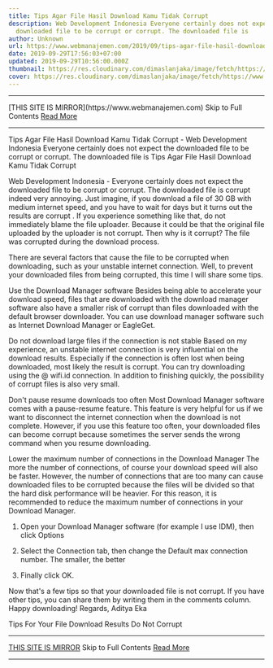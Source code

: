 ```yaml
---
title: Tips Agar File Hasil Download Kamu Tidak Corrupt
description: Web Development Indonesia Everyone certainly does not expect the
  downloaded file to be corrupt or corrupt. The downloaded file is
author: Unknown
url: https://www.webmanajemen.com/2019/09/tips-agar-file-hasil-download-kamu.html
date: 2019-09-29T17:56:03+07:00
updated: 2019-09-29T10:56:00.000Z
thumbnail: https://res.cloudinary.com/dimaslanjaka/image/fetch/https://www.bagas31.com/wp-content/uploads/2016/04/Corrupt.png
cover: https://res.cloudinary.com/dimaslanjaka/image/fetch/https://www.bagas31.com/wp-content/uploads/2016/04/Corrupt.png
---
```


<hr/> [THIS SITE IS MIRROR](https://www.webmanajemen.com) Skip to Full Contents <a href="https://www.webmanajemen.com/2019/09/tips-agar-file-hasil-download-kamu.html" rel="follow" class="button" id="read-more">Read More</a> <hr/> Tips Agar File Hasil Download Kamu Tidak Corrupt - Web Development Indonesia Everyone certainly does not expect the downloaded file to be corrupt or corrupt. The downloaded file is Tips Agar File Hasil Download Kamu Tidak Corrupt



  Web Development Indonesia - Everyone certainly does not expect the downloaded file to be corrupt or corrupt.  The downloaded file is corrupt indeed very annoying.  Just imagine, if you download a file of 30 GB with medium internet speed, and you have to wait for days but it turns out the results are corrupt .  If you experience something like that, do not immediately blame the file uploader.  Because it could be that the original file uploaded by the uploader is not corrupt.  Then why is it corrupt?  The file was corrupted during the download process. 

  There are several factors that cause the file to be corrupted when downloading, such as your unstable internet connection.  Well, to prevent your downloaded files from being corrupted, this time I will share some tips. 

  Use the Download Manager software 
  Besides being able to accelerate your download speed, files that are downloaded with the download manager software also have a smaller risk of corrupt than files downloaded with the default browser downloader.  You can use download manager software such as Internet Download Manager or EagleGet. 



  Do not download large files if the connection is not stable 
  Based on my experience, an unstable internet connection is very influential on the download results.  Especially if the connection is often lost when being downloaded, most likely the result is corrupt.  You can try downloading using the @ wifi.id connection.  In addition to finishing quickly, the possibility of corrupt files is also very small. 

  Don't pause resume downloads too often 
  Most Download Manager software comes with a pause-resume feature.  This feature is very helpful for us if we want to disconnect the internet connection when the download is not complete.  However, if you use this feature too often, your downloaded files can become corrupt because sometimes the server sends the wrong command when you resume downloading. 

  Lower the maximum number of connections in the Download Manager 
  The more the number of connections, of course your download speed will also be faster.  However, the number of connections that are too many can cause downloaded files to be corrupted because the files will be divided so that the hard disk performance will be heavier.  For this reason, it is recommended to reduce the maximum number of connections in your Download Manager. 
  1. Open your Download Manager software (for example I use IDM), then click Options 

  2. Select the Connection tab, then change the Default max connection number.  The smaller, the better 

  3. Finally click OK. 

  Now that's a few tips so that your downloaded file is not corrupt.  If you have other tips, you can share them by writing them in the comments column.  Happy downloading! 
  Regards, Aditya Eka 

  Tips For Your File Download Results Do Not Corrupt <hr/> [THIS SITE IS MIRROR](https://www.webmanajemen.com) Skip to Full Contents <a href="https://www.webmanajemen.com/2019/09/tips-agar-file-hasil-download-kamu.html" rel="follow" class="button" id="read-more">Read More</a> <hr/>